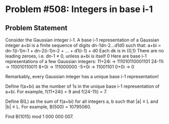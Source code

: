 # Problem #508: Integers in base i-1 

## Problem Statement 

Consider the Gaussian integer i-1. A base i-1 representation of a Gaussian integer a+bi is a finite sequence of digits dn-1dn-2...d1d0 such that:
a+bi = dn-1(i-1)n-1 + dn-2(i-1)n-2 + ... + d1(i-1) + d0
Each dk is in {0,1}
There are no leading zeroes, i.e. dn-1 ≠ 0, unless a+bi is itself 0
Here are base i-1 representations of a few Gaussian integers:
11+24i → 111010110001101
24-11i → 110010110011
8+0i → 111000000
-5+0i → 11001101
0+0i → 0

Remarkably, every Gaussian integer has a unique base i-1 representation!

Define f(a+bi) as the number of 1s in the unique base i-1 representation of a+bi. For example, f(11+24i) = 9 and f(24-11i) = 7.

Define B(L) as the sum of f(a+bi) for all integers a, b such that |a| ≤ L and |b| ≤ L. For example, B(500) = 10795060.

Find B(1015) mod 1 000 000 007.
